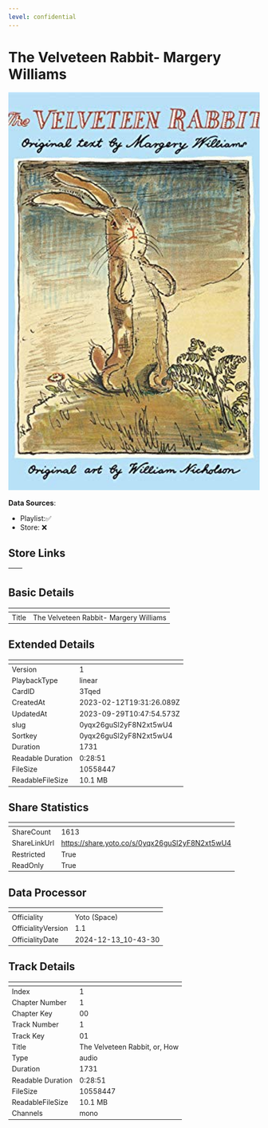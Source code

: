 ```yaml
---
level: confidential
---
```

# The Velveteen Rabbit- Margery Williams

![card_[3Tqed].png](../../img/cards/card_[3Tqed].png)

**Data Sources**: 

- Playlist:✅
- Store: ❌


## Store Links

| <!-- --> | <!-- --> |
| - | - |


## Basic Details

| <!-- --> | <!-- --> |
| - | - |
| Title | The Velveteen Rabbit- Margery Williams |


## Extended Details

| <!-- --> | <!-- --> |
| - | - |
| Version | 1 |
| PlaybackType | linear |
| CardID | 3Tqed |
| CreatedAt | 2023-02-12T19:31:26.089Z |
| UpdatedAt | 2023-09-29T10:47:54.573Z |
| slug | 0yqx26guSl2yF8N2xt5wU4 |
| Sortkey | 0yqx26guSl2yF8N2xt5wU4 |
| Duration | 1731 |
| Readable Duration | 0:28:51 |
| FileSize | 10558447 |
| ReadableFileSize | 10.1 MB |


## Share Statistics

| <!-- --> | <!-- --> |
| - | - |
| ShareCount | 1613 |
| ShareLinkUrl | https://share.yoto.co/s/0yqx26guSl2yF8N2xt5wU4 |
| Restricted | True |
| ReadOnly | True |


## Data Processor

| <!-- --> | <!-- --> |
| - | - |
| Officiality | Yoto (Space)
| OfficialityVersion | 1.1
| OfficialityDate | 2024-12-13_10-43-30


## Track Details

| <!-- --> | <!-- --> |
| - | - |
| Index | 1 |
| Chapter Number | 1 |
| Chapter Key | 00 |
| Track Number | 1 |
| Track Key | 01 |
| Title | The Velveteen Rabbit, or, How |
| Type | audio |
| Duration | 1731 |
| Readable Duration | 0:28:51 |
| FileSize | 10558447 |
| ReadableFileSize | 10.1 MB |
| Channels | mono |

